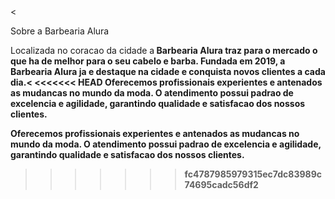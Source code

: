 <!D0CTYPE html>
<html lang="pt-br">
    <meta charset="UTF-8">
    <title>barbearia alura</title>
<


Sobre a Barbearia Alura

<p>Localizada no coracao da cidade a<strong> Barbearia Alura</strog> traz para o mercado o que ha de melhor para o seu cabelo e barba. Fundada em 2019, a Barbearia Alura ja e destaque na cidade e conquista novos clientes a cada dia.<
<nossa missao e: "Proporcionar auto-estima e qualidade de vida aos clientes".

<<<<<<< HEAD
Oferecemos profissionais experientes e antenados as mudancas no mundo da moda. O atendimento possui padrao de excelencia e agilidade, garantindo qualidade e satisfacao dos nossos clientes.
=======
Oferecemos profissionais experientes e antenados as mudancas no mundo da moda. O atendimento possui padrao de excelencia e agilidade, garantindo qualidade e satisfacao dos nossos clientes.
>>>>>>> fc4787985979315ec7dc83989c74695cadc56df2



   <tag>
